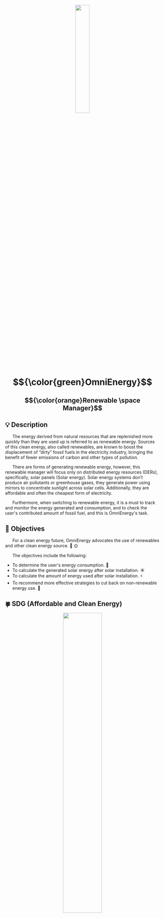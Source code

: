 <p align= "center">
  <img src= "https://user-images.githubusercontent.com/124104881/228203505-3deb5422-0d39-4c9e-bea7-f6fb5e583f18.png" width="30%" height="30%">
</p>
<h1 align= "center"> 
$${\color{green}OmniEnergy}$$ 
</h1>
<h2 align= "center">
$${\color{orange}Renewable \space Manager}$$
</h2>

## :bulb: Description
&nbsp;&nbsp;&nbsp;&nbsp;&nbsp;&nbsp;The energy derived from natural resources that are replenished more quickly than they are used up is referred to as renewable energy. Sources of this clean energy, also called renewables, are known to boost the displacement of “dirty” fossil fuels in the electricity industry, bringing the benefit of fewer emissions of carbon and other types of pollution. 

&nbsp;&nbsp;&nbsp;&nbsp;&nbsp;&nbsp;There are forms of generating renewable energy, however, this renewable manager will focus only on distributed energy resources (DERs), specifically, solar panels (Solar energy). Solar energy systems don’t produce air pollutants or greenhouse gases, they generate power using mirrors to concentrate sunlight across solar cells. Additionally, they are affordable and often the cheapest form of electricity. 

&nbsp;&nbsp;&nbsp;&nbsp;&nbsp;&nbsp;Furthermore, when switching to renewable energy, it is a must to track and monitor the energy generated and consumption, and to check the user's contributed amount of fossil fuel, and this is OmniEnergy's task. 

 
## :mag_right: Objectives
&nbsp;&nbsp;&nbsp;&nbsp;&nbsp;&nbsp;For a clean energy future, OmniEnergy advocates the use of renewables and other clean energy source. :fallen_leaf: :sun_with_face:

&nbsp;&nbsp;&nbsp;&nbsp;&nbsp;&nbsp;The objectives include the following: 
+ To determine the user's energy consumption. :electric_plug:
+ To calculate the generated solar energy after solar installation. :sunny:
+ To calculate the amount of energy used after solar installation. :zap:
+ To recommend more effective strategies to cut back on non-renewable energy use. :house_with_garden:


## :four_leaf_clover: SDG (Affordable and Clean Energy)
<p align="center" >
<img src= "https://exploreasean.ch/wp-content/uploads/2022/10/7_SDG_MakeEveryDayCount_Gifs_GDU1-3.gif" width="50%" height="50%">
</p>

&nbsp;&nbsp;&nbsp;&nbsp;&nbsp;&nbsp;OmniEnergy adresses the 7<sup>th</sup> Sustainable Development Goal: Affordable and Clean Energy.
 
&nbsp;&nbsp;&nbsp;&nbsp;&nbsp;&nbsp;The transition from fossil fuels to generation of renewable energy is encouraged during the present time as it is the key to address the climate crisis. :key: :deciduous_tree: :leaves:

&nbsp;&nbsp;&nbsp;&nbsp;&nbsp;&nbsp;The key to solve the climate crisis is energy. When fossil fuels are used to produce energy, including electricity and heat, a significant portion of the greenhouse gases that cover the Planet and trap solar energy are produced.

&nbsp;&nbsp;&nbsp;&nbsp;&nbsp;&nbsp;With over 75% of all greenhouse gas emissions and almost 90% of all carbon dioxide emissions coming from fossil fuels like coal, oil, and gas, these fuels are by far the biggest cause of climate change in the world.:earth_asia:

&nbsp;&nbsp;&nbsp;&nbsp;&nbsp;&nbsp;The science is clear and concise: emissions must be cut in half by 2030 and reach zero by 2050 in order to prevent the worst effects of climate change. In order to achieve this, we must stop relying on fossil fuels and start putting money into reliable, clean, accessible, and cost-effective alternative energy sources. :partly_sunny:

&nbsp;&nbsp;&nbsp;&nbsp;&nbsp;&nbsp;The sun, wind, water, waste, and heat from the Earth are all abundant sources of renewable energy that replenish themselves naturally with little to no air pollution or greenhouse gases being released into the atmosphere. Hence, these sources must be utilized in order to avoid the consequences of climate-damaging greenhouse gases and health-endangering particles. :cloud_with_lightning_and_rain::stethoscope:

### :busts_in_silhouette: Members:
- Aguilar, Rose Ann C. 
- Arenas, Aldrich Amiel A. 
- Montoya, Ram Greggor D. 
- Recto, Nerine Rosette M. 
---

